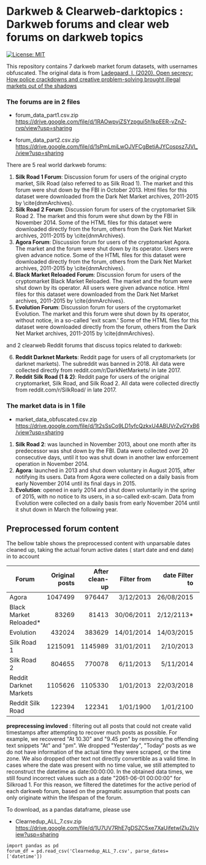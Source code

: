 # Darkweb & Clearweb-darktopics : Darkweb forums and clear web forums on darkweb topics
[![License: MIT](https://img.shields.io/badge/License-MIT-yellow.svg)](https://opensource.org/licenses/MIT)

This repository contains 7 darkweb market forum datasets, with usernames obfuscated.
The original data is from [Ladegaard, I. (2020). Open secrecy: How police crackdowns and creative problem-solving brought illegal markets out of the shadows](https://academic.oup.com/sf/article/99/2/532/5805358?login=false)

### The forums are in 2 files
- forum_data_part1.csv.zip
https://drive.google.com/file/d/1RAOwpvjZSYzpgui5h1kpEER-vZnZ-rvq/view?usp=sharing

- forum_data_part2.csv.zip
https://drive.google.com/file/d/1sPmLmiLwOJVFCgBetiAJYCospsz7JVI_/view?usp=sharing

There are 5 real world darkweb forums:
1. **Silk Road 1 Forum**: Discussion forum for users of the original crypto market, Silk Road (also referred to as Silk Road 1). The market and this forum were shut down by the FBI in October 2013. Html files for this dataset were downloaded from the Dark Net Market archives, 2011-2015 by \cite{dnmArchives}.
2. **Silk Road 2 Forum**: Discussion forum for users of the cryptomarket Silk Road 2. The market and this forum were shut down by the FBI in November 2014. Some of the HTML files for this dataset were downloaded directly from the forum, others from the Dark Net Market archives, 2011-2015 by \cite{dnmArchives}.
3. **Agora Forum**: Discussion forum for users of the cryptomarket Agora. The market and the forum were shut down by its operator. Users were given advance notice. Some of the HTML files for this dataset were downloaded directly from the forum, others from the Dark Net Market archives, 2011-2015 by \cite{dnmArchives}.
4. **Black Market Reloaded Forum**: Discussion forum for users of the cryptomarket Black Market Reloaded. The market and the forum were shut down by its operator. All users were given advance notice. Html files for this dataset were downloaded from the Dark Net Market archives, 2011-2015 by \cite{dnmArchives}.
5. **Evolution Forum**: Discussion forum for users of the cryptomarket Evolution. The market and this forum were shut down by its operator, without notice, in a so-called 'exit scam.' Some of the HTML files for this dataset were downloaded directly from the forum, others from the Dark Net Market archives, 2011-2015 by \cite{dnmArchives}.

and 2 clearweb Reddit forums that discuss topics related to darkweb:

6. **Reddit Darknet Markets**: Reddit page for users of all cryptomarkets (or darknet markets). The subreddit was banned in 2018. All data were collected directly from reddit.com/r/DarkNetMarkets/ in late 2017.
7. **Reddit Silk Road (1 & 2)**: Reddit page for users of the original cryptomarket, Silk Road, and Silk Road 2. All data were collected directly from reddit.com/r/SilkRoad/ in late 2017.

### The market data is in 1 file

- market_data_obfuscated.csv.zip
https://drive.google.com/file/d/1t2sSsCo9LD1yfcQzkxU4ABUVrZvGYxB6/view?usp=sharing

1. **Silk Road 2**: was launched in November 2013, about one month after its predecessor was shut down by the FBI. Data were collected over 20 consecutive days, until it too was shut down in another law enforcement operation in November 2014.
2. **Agora**: launched in 2013 and shut down voluntary in August 2015, after notifying its users. Data from Agora were collected on a daily basis from early November 2014 until its final days in 2015.
3. **Evolution**: opened in early 2014 and shut down voluntarily in the spring of 2015, with no notice to its users, in a so-called exit-scam. Data from Evolution were collected on a daily basis from early November 2014 until it shut down in March the following year.

## Preprocessed forum content

The bellow table shows the preprocessed content with unparsable dates cleaned up, taking the actual forum active dates ( start date and end date) in to account

| Forum                         | Original posts | After clean-up | Filter from | date Filter to | Forum from |   Forum to |
|-------------------------------|---------------:|---------------:|------------:|---------------:|-----------:|-----------:|
| Agora                         |        1047499 |         976447 |   3/12/2013 |     26/08/2015 |  3/12/2013 | 26/08/2015 |
| Black Market Reloaded*        |          83269 |          81413 |  30/06/2011 |     2/12/2113* | 30/06/2011 |   2/12/213 |
| Evolution                     |         432024 |         383629 |  14/01/2014 |     14/03/2015 | 14/01/2014 | 14/03/2015 |
| Silk Road 1                   |        1215091 |        1145989 |  31/01/2011 |      2/10/2013 | 31/01/2011 |  2/10/2013 |
| Silk Road 2                   |         804655 |         770078 |   6/11/2013 |      5/11/2014 |  6/11/2013 |  5/11/2014 |
| Reddit Darknet Markets        |        1105626 |        1105330 |   1/01/2013 |     22/03/2018 |  1/01/2013 | 22/03/2018 |
| Reddit Silk Road              |         122394 |         122341 |   1/01/1900 |      1/01/2100 |  1/01/1900 |            |

**preprecessing invloved** : filtering out all posts that could not create valid timestamps after attempting to recover much posts as possible. For example, we recovered "At 10.30" and "9.45 pm" by removing the offending text snippets "At" and "pm". We dropped "Yesterday", "Today" posts as we do not have information of the actual time they were scraped, or the time zone. We also dropped other text not directly convertible as a valid time. In cases where the date was present with no time value, we still attempted to reconstruct the datetime as date:00:00:00. In the obtained data times, we still found incorrect values such as a date "2061-06-01 00:00:00" for Silkroad 1. For this reason, we filtered the datetimes for the active period of each darkweb forum, based on the pragmatic assumption that posts can only originate within the lifespan of the forum.

To download, as a pandas dataframe, please use 
- Clearnedup_ALL_7.csv.zip
https://drive.google.com/file/d/1U7UV7RhE7gDSZC5xe7XaUifetwlZlu2I/view?usp=sharing

```
import pandas as pd
forum_df = pd.read_csv('Clearnedup_ALL_7.csv', parse_dates=['datetime']) 
```
